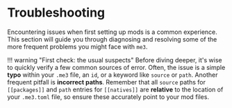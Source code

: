 # Troubleshooting

Encountering issues when first setting up mods is a common experience. This section will guide you through diagnosing and resolving some of the more frequent problems you might face with `me3`.

!!! warning "First check: the usual suspects"
    Before diving deeper, it's wise to quickly verify a few common sources of error. Often, the issue is a simple **typo** within your `.me3` file, an `id`, or a keyword like `source` or `path`. Another frequent pitfall is **incorrect paths**. Remember that all `source` paths for `[[packages]]` and `path` entries for `[[natives]]` are **relative** to the location of your `.me3.toml` file, so ensure these accurately point to your mod files.


